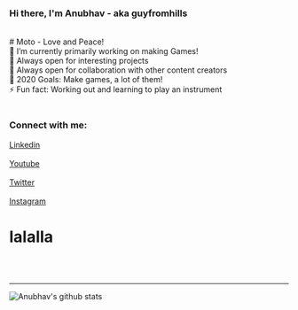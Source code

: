 ### Hi there, I'm Anubhav - aka guyfromhills 
<br/>
# Moto - Love and Peace! <br/>
🔭 I’m currently primarily working on making Games!<br/>
🌱 Always open for interesting projects <br/>
👯 Always open for collaboration with other content creators <br/>
🥅 2020 Goals: Make games, a lot of them! <br/>
⚡ Fun fact: Working out and learning to play an instrument <br/>
 
 <br/>
 
### Connect with me:
[Linkedin](https://www.linkedin.com/in/guyfromhills/)    
<br/>
[Youtube](https://www.youtube.com/channel/UCY9wK6W6rzvGNxidxC7Tgiw?view_as=subscriber) <br/>
<br/>
[Twitter](https://twitter.com/guyfromhills)   <br/>
<br/>
[Instagram](https://www.instagram.com/guyfromhills/?hl=en)  

# lalalla
<br/>
<br/>

---

![Anubhav's github stats](https://github-readme-stats.vercel.app/api?username=guyfromhills&show_icons=true&theme=dracula)
